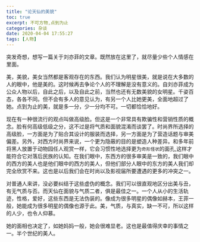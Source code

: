 ```yaml
---
title: "论天仙的美貌"
toc: true
excerpt: 不可方物,点到为止
categories: 杂谈
date: 2020-04-04 17:55:27
tags: [人物]
---
```

突发奇想，想写一篇关于刘亦菲的文章。既然放在这里了，就尽量少些个人情感在里面。

美，美貌，美女当然都是客观存在的东西。我们认为明星很美，就是说在大多数的人的眼中，他是美的。这时候再去争论个人的不理解是没有意义的。自刘亦菲成为公众人物以后，自此之后，以及自此之前，当然也还有无数美貌的女明星。千姿百态，各各不同。但不会有多人的意见认为，有另一个人比她更美，全面地超过了她。点到为止的美，就是多一分，少一分均不可。一切都恰恰地好。

现在有一种很流行的观点叫做高级脸。但这是一个非常具有欺骗性和营销性质的概念。脸有何高级低级之分，这不过是将气质和面貌混淆而谈罢了。时尚界所选择的高级脸，一方面是为了贴合其设计的服装而选择，另一方面是为了营造话题与审美偏差。另外，对西方时尚界来说，一个更为隐蔽的目的是塑造人种差异。和多年前将黑人放置于动物园任人观赏一样，它会习惯性地选择更为`奇形怪状`的面孔,这样才能符合它对落后民族的认知。在我们眼中，东西方的很多审美是一致的，我们眼中的西方的美人也是他们眼中的西方的美人，但他们部分人眼中的东方的美人我们却完全欣赏不来。这也是以后我们会在时尚以及影视届所要遭遇的更多的冲突之一。

对普通人来讲，没必要纠结于这些虚伪的概念。我们可以很直观地区分出美与丑，有无气质与否。而天仙在面貌与气质二者，俱是最佳之一。一个人从小的生活轨迹，性格，爱好，这些东西是无法伪装的。像成为很多明星的偶像如赫本，王菲一般，她能成为很多明星的偶像也源于此。美，气质，与真实，缺一不可，所以这样的人少，也令人仰慕。

她的面相也决定了，如她妈妈一般，她会很难显老。这也是最值得庆幸的事情之一。半个世纪的美人。
